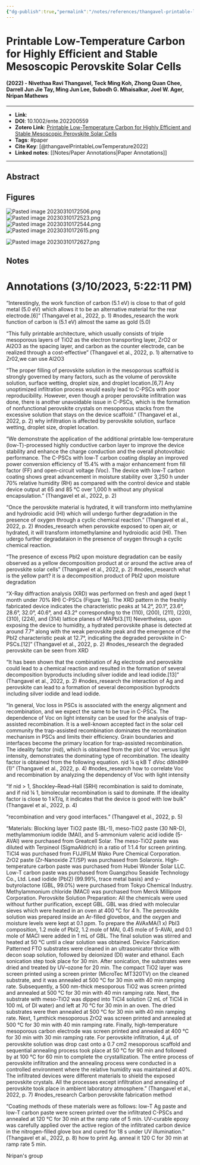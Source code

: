```yaml
---
{"dg-publish":true,"permalink":"/notes/references/thangavel-printable-low-temperature2022/","title":"Printable Low-Temperature Carbon for Highly Efficient and Stable Mesoscopic Perovskite Solar Cells","tags":["research, paper,"]}
---
```




# Printable Low-Temperature Carbon for Highly Efficient and Stable Mesoscopic Perovskite Solar Cells
#### (2022) - Nivethaa Ravi Thangavel, Teck Ming Koh, Zhong Quan Chee, Darrell Jun Jie Tay, Ming Jun Lee, Subodh G. Mhaisalkar, Joel W. Ager, Nripan Mathews
---------------------------------
- **Link**: 
- **DOI**: 10.1002/ente.202200559
- **Zotero Link**: [Printable Low-Temperature Carbon for Highly Efficient and Stable Mesoscopic Perovskite Solar Cells](zotero://select/items/@thangavelPrintableLowTemperature2022)
- **Tags**: #paper
- **Cite Key**: [@thangavelPrintableLowTemperature2022]
- **Linked notes**: [[Notes/Paper Annotations\|Paper Annotations]]
----------------------------------
## Abstract
>

## Figures
![Pasted image 20230310172506.png](/img/user/Attachments/Pasted%20image%2020230310172506.png)
![Pasted image 20230310172523.png](/img/user/Attachments/Pasted%20image%2020230310172523.png)
![Pasted image 20230310172544.png](/img/user/Attachments/Pasted%20image%2020230310172544.png)
![Pasted image 20230310172615.png](/img/user/Attachments/Pasted%20image%2020230310172615.png)

![Pasted image 20230310172627.png](/img/user/Attachments/Pasted%20image%2020230310172627.png)
 

## Notes
<h1>Annotations
 (3/10/2023, 5:22:11 PM)</h1> 

“Interestingly, the work function of carbon (5.1 eV) is close to that of gold metal (5.0 eV) which allows it to be an alternative material for the rear electrode.[6]” (Thangavel et al., 2022, p. 1) #nodes_research the work function of carbon is (5.1 eV) almost the same as gold (5.0) 

“This fully printable architecture, which usually consists of triple mesoporous layers of TiO2 as the electron transporting layer, ZrO2 or Al2O3 as the spacing layer, and carbon as the counter electrode, can be realized through a cost-effective” (Thangavel et al., 2022, p. 1) alternative to Zr02,we can use Al2O3 

“The proper filling of perovskite solution in the mesoporous scaffold is strongly governed by many factors, such as the volume of perovskite solution, surface wetting, droplet size, and droplet location.[6,7] Any unoptimized infiltration process would easily lead to C-PSCs with poor reproducibility. However, even though a proper perovskite infiltration was done, there is another unavoidable issue in C-PSCs, which is the formation of nonfunctional perovskite crystals on mesoporous stacks from the excessive solution that stays on the device scaffold.” (Thangavel et al., 2022, p. 2) why infiltration is affected by perovskite solution, surface wetting, droplet size, droplet location. 

“We demonstrate the application of the additional printable low-temperature (low-T)-processed highly conductive carbon layer to improve the device stability and enhance the charge conduction and the overall photovoltaic performance. The C-PSCs with low-T carbon coating display an improved power conversion efficiency of 15.4% with a major enhancement from fill factor (FF) and open-circuit voltage (Voc). The device with low-T carbon coating shows great advancement in moisture stability over 3,250 h under 70% relative humidity (RH) as compared with the control device and stable device output at 65 and 85 °C over 1,000 h without any physical encapsulation.” (Thangavel et al., 2022, p. 2) 

“Once the perovskite material is hydrated, it will transform into methylamine and hydroiodic acid (HI) which will undergo further degradation in the presence of oxygen through a cyclic chemical reaction.” (Thangavel et al., 2022, p. 2) #nodes_research when perovskite exposed to open air, or hydrated, it will transform intomethylamine and hydroiodic acid (HI). Then udergo further degradataion in the presence of oxygen through a cyclic chemical reaction. 

“The presence of excess PbI2 upon moisture degradation can be easily observed as a yellow decomposition product at or around the active area of perovskite solar cells” (Thangavel et al., 2022, p. 2) #nodes_research what is the yellow part? it is a decomposition product of PbI2 upon moisture degradation 

“X-Ray diffraction analysis (XRD) was performed on fresh and aged (kept 1 month under 70% RH) C-PSCs (Figure 1g). The XRD pattern in the freshly fabricated device indicates the characteristic peaks at 14.2°, 20.1°, 23.6°, 28.6°, 32.0°, 40.6°, and 43.2° corresponding to the (110), (200), (211), (220), (310), (224), and (314) lattice planes of MAPbI3.[11] Nevertheless, upon exposing the device to humidity, a hydrated perovskite phase is detected at around 7.7° along with the weak perovskite peak and the emergence of the PbI2 characteristic peak at 12.7°, indicating the degraded perovskite in C-PSCs.[12]” (Thangavel et al., 2022, p. 2) #nodes_research
 the degraded perovskite can be seen from XRD 

“It has been shown that the combination of Ag electrode and perovskite could lead to a chemical reaction and resulted in the formation of several decomposition byproducts including silver iodide and lead iodide.[13]” (Thangavel et al., 2022, p. 2) #nodes_research
 the interaction of Ag and perovskite can lead to a formation of several decomposition byprodcts including silver iodide and lead iodide. 

“In general, Voc loss in PSCs is associated with the energy alignment and recombination, and we expect the same to be true in C-PSCs. The dependence of Voc on light intensity can be used for the analysis of trap-assisted recombination. It is a well-known accepted fact in the solar cell community the trap-assisted recombination dominates the recombination mechanism in PSCs and limits their efficiency. Grain boundaries and interfaces become the primary location for trap-assisted recombination. The ideality factor (nid), which is obtained from the plot of Voc versus light intensity, demonstrates the dominating type of recombination. The ideality factor is obtained from the following equation. ηid ¼ q kB T dVoc dðlnðIÞÞ (1)” (Thangavel et al., 2022, p. 4) #nodes_research how to correlate Voc and recombination by analyzing the dependency of Voc with light intensity 

“If nid &gt; 1, Shockley–Read–Hall (SRH) recombination is said to dominate, and if nid ¼ 1, bimolecular recombination is said to dominate. If the ideality factor is close to 1 kT/q, it indicates that the device is good with low bulk” (Thangavel et al., 2022, p. 4) 

“recombination and very good interfaces.” (Thangavel et al., 2022, p. 5) 

“Materials: Blocking layer TiO2 paste (BL-1), meso-TiO2 paste (30 NR-D), methylammonium iodide (MAI), and 5-ammonium valeric acid iodide (5-AVAI) were purchased from Greatcell Solar. The meso-TiO2 paste was diluted with Terpineol (SigmaAldrich) in a ratio of 1:1.4 for screen printing. TiCl4 was purchased from FUJIFILM Wako Pure Chemical Corporation. ZrO2 paste (Zr-Nanoxide ZT/SP) was purchased from Solaronix. High-temperature carbon paste was purchased from Hubei Wonder Solar LLC. Low-T carbon paste was purchased from Guangzhou Seaside Technology Co., Ltd. Lead iodide (PbI2) (99.99%, trace metal basis) and γ-butyrolactone (GBL, 99.0%) were purchased from Tokyo Chemical Industry. Methylammonium chloride (MACl) was purchased from Merck Millipore Corporation. Perovskite Solution Preparation: All the chemicals were used without further purification, except GBL. GBL was dried with molecular sieves which were heated in an oven at 400 °C for 4 h. The perovskite solution was prepared inside an Ar-filled glovebox, and the oxygen and moisture levels were kept at 0.1 ppm. To prepare the AVAxMA(1 x) PbI3 composition, 1.2 mole of PbI2, 1.2 mole of MAI, 0.45 mole of 5-AVAI, and 0.1 mole of MACl were added in 1 mL of GBL. The final solution was stirred and heated at 50 °C until a clear solution was obtained. Device Fabrication: Patterned FTO substrates were cleaned in an ultrasonicator thrice with decon soap solution, followed by deionized (DI) water and ethanol. Each sonication step took place for 30 min. After sonication, the substrates were dried and treated by UV–ozone for 20 min. The compact TiO2 layer was screen printed using a screen printer (MicroTec MT320TV) on the cleaned substrate, and it was annealed at 500 °C for 30 min with 40 min ramping rate. Subsequently, a 500 nm-thick mesoporous TiO2 was screen printed and annealed at 500 °C for 30 min with 40 min ramping rate. Next, the substrate with meso-TiO2 was dipped into TiCl4 solution (2 mL of TiCl4 in 100 mL of DI water) and left at 70 °C for 30 min in an oven. The dried substrates were then annealed at 500 °C for 30 min with 40 min ramping rate. Next, 1 𝜇mthick mesoporous ZrO2 was screen printed and annealed at 500 °C for 30 min with 40 min ramping rate. Finally, high-temperature mesoporous carbon electrode was screen printed and annealed at 400 °C for 30 min with 30 min ramping rate. For perovskite infiltration, 4 𝜇L of perovskite solution was drop cast onto a 0.7 cm2 mesoporous scaffold and sequential annealing process took place at 50 °C for 90 min and followed by at 100 °C for 60 min to complete the crystallization. The entire process of perovskite infiltration and the annealing process were conducted in a controlled environment where the relative humidity was maintained at 40%. The infiltrated devices were different materials to shield the exposed perovskite crystals. All the processes except infiltration and annealing of perovskite took place in ambient laboratory atmosphere.” (Thangavel et al., 2022, p. 7) #nodes_research Carbon perovskite fabrication method 

“Coating methods of these materials were as follows: low-T Ag paste and low-T carbon paste were screen printed over the infiltrated C-PSCs and annealed at 120 °C for 30 min at the ramp rate of 5 min. UV-curable epoxy was carefully applied over the active region of the infiltrated carbon device in the nitrogen-filled glove box and cured for 18 s under UV illumination.” (Thangavel et al., 2022, p. 8) how to print Ag. anneal it 120 C for 30 min at ramp rate 5 min. 

Nripan's group